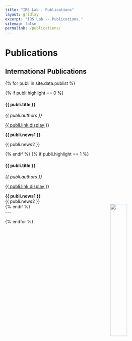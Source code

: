 ```yaml
---
title: "IRS Lab - Publications"
layout: gridlay
excerpt: "IRS Lab -- Publications."
sitemap: false
permalink: /publications/
---
```



# Publications

<!-- ## Group highlights

**At the end of this page, you can find the [full list of publications and patents](#full-list-of-publications). All papers are also available on [arXiv](https://arxiv.org/search/?searchtype=author&query=Allan%2C+M+P).**

{% assign number_printed = 0 %}
{% for publi in site.data.publist %}

{% assign even_odd = number_printed | modulo: 2 %}
{% if publi.highlight == 1 %}

{% if even_odd == 0 %}
<div class="row">
{% endif %}

<div class="col-sm-6 clearfix">
 <div class="well">
  <pubtit>{{ publi.title }}</pubtit>
  <img src="{{ site.url }}{{ site.baseurl }}/images/pubpic/{{ publi.image }}" class="img-responsive" width="33%" style="float: left" />
  <p>{{ publi.description }}</p>
  <p><em>{{ publi.authors }}</em></p>
  <p><strong><a href="{{ publi.link.url }}">{{ publi.link.display }}</a></strong></p>
  <p class="text-danger"><strong> {{ publi.news1 }}</strong></p>
  <p> {{ publi.news2 }}</p>
 </div>
</div>

{% assign number_printed = number_printed | plus: 1 %}

{% if even_odd == 1 %}
</div>
{% endif %}

{% endif %}
{% endfor %}

{% assign even_odd = number_printed | modulo: 2 %}
{% if even_odd == 1 %}
</div>
{% endif %}

<p> &nbsp; </p> -->


<!-- ## Patents
<em>Milan P Allan, S Gröblacher, RA Norte, M Leeuwenhoek</em><br />Novel atomic force microscopy probes with phononic crystals<br /> PCT/NL20-20/050797 (2020)

<em>Milan P Allan</em><br /> Methods of manufacturing superconductor and phononic elements <br /> <a href="https://patents.google.com/patent/US10439125B2/en?inventor=Milan+ALLAN&oq=inventor:(Milan+ALLAN)">US10439125B2 (2016)</a> -->

## International Publications

{% for publi in site.data.publist %}

<div class="row">
  {% if publi.highlight == 0 %}
  <div class="col-sm-12 clearfix">
  <h4>{{ publi.title }}</h4>
  <p><em>{{ publi.authors }} </em></p>
  <p><a href="{{ publi.link.url }}">{{ publi.link.display }}</a></p>
  <p class="text-danger"><strong> {{ publi.news1 }}</strong></p>
  <p> {{ publi.news2 }}</p>
  </div>
  {% endif %}
  {% if publi.highlight == 1 %}
  <div class="col-sm-8 clearfix">
  <h4>{{ publi.title }}</h4>
  <p><em>{{ publi.authors }} </em></p>
  <p><a href="{{ publi.link.url }}">{{ publi.link.display }}</a></p>
  <class="text-danger"><strong> {{ publi.news1 }}</strong><br>
  {{ publi.news2 }}
  </div>
  <div class="col-sm-4 clearfix">
  <img src="{{ site.url }}{{ site.baseurl }}/images/pubpic/{{ publi.image }}" class="img-responsive" height="33%" style="float: right" />
  </div>
  {% endif %}
</div>
---

{% endfor %}
